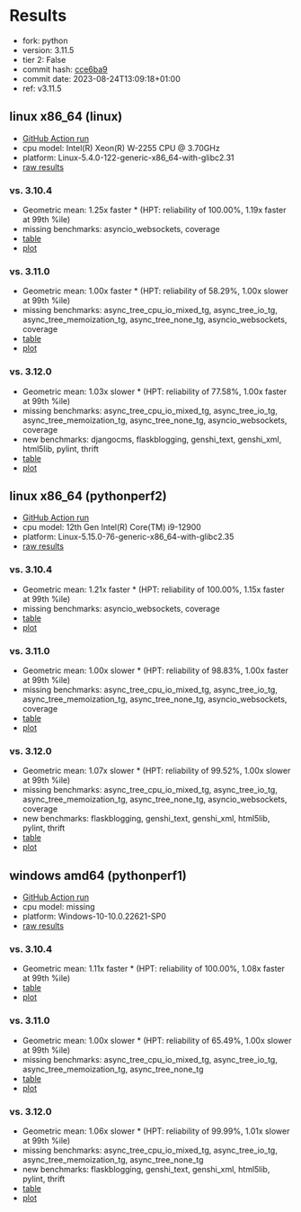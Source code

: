 # Results

- fork: python
- version: 3.11.5
- tier 2: False
- commit hash: [cce6ba9](https://github.com/python/cpython/commit/cce6ba9)
- commit date: 2023-08-24T13:09:18+01:00
- ref: v3.11.5

## linux x86_64 (linux)

- [GitHub Action run](https://github.com/faster-cpython/benchmarking/actions/runs/5976939404)
- cpu model: Intel(R) Xeon(R) W-2255 CPU @ 3.70GHz
- platform: Linux-5.4.0-122-generic-x86_64-with-glibc2.31
- [raw results](bm-20230824-linux-x86_64-python-v3.11.5-3.11.5-cce6ba9.json)

### vs. 3.10.4

- Geometric mean: 1.25x faster \* (HPT: reliability of 100.00%, 1.19x faster at 99th %ile)
- missing benchmarks: asyncio_websockets, coverage
- [table](bm-20230824-linux-x86_64-python-v3.11.5-3.11.5-cce6ba9-vs-3.10.4.md)
- [plot](bm-20230824-linux-x86_64-python-v3.11.5-3.11.5-cce6ba9-vs-3.10.4.png)

### vs. 3.11.0

- Geometric mean: 1.00x faster \* (HPT: reliability of 58.29%, 1.00x slower at 99th %ile)
- missing benchmarks: async_tree_cpu_io_mixed_tg, async_tree_io_tg, async_tree_memoization_tg, async_tree_none_tg, asyncio_websockets, coverage
- [table](bm-20230824-linux-x86_64-python-v3.11.5-3.11.5-cce6ba9-vs-3.11.0.md)
- [plot](bm-20230824-linux-x86_64-python-v3.11.5-3.11.5-cce6ba9-vs-3.11.0.png)

### vs. 3.12.0

- Geometric mean: 1.03x slower \* (HPT: reliability of 77.58%, 1.00x faster at 99th %ile)
- missing benchmarks: async_tree_cpu_io_mixed_tg, async_tree_io_tg, async_tree_memoization_tg, async_tree_none_tg, asyncio_websockets, coverage
- new benchmarks: djangocms, flaskblogging, genshi_text, genshi_xml, html5lib, pylint, thrift
- [table](bm-20230824-linux-x86_64-python-v3.11.5-3.11.5-cce6ba9-vs-3.12.0.md)
- [plot](bm-20230824-linux-x86_64-python-v3.11.5-3.11.5-cce6ba9-vs-3.12.0.png)

## linux x86_64 (pythonperf2)

- [GitHub Action run](https://github.com/faster-cpython/benchmarking/actions/runs/5976939404)
- cpu model: 12th Gen Intel(R) Core(TM) i9-12900
- platform: Linux-5.15.0-76-generic-x86_64-with-glibc2.35
- [raw results](bm-20230824-pythonperf2-x86_64-python-v3.11.5-3.11.5-cce6ba9.json)

### vs. 3.10.4

- Geometric mean: 1.21x faster \* (HPT: reliability of 100.00%, 1.15x faster at 99th %ile)
- missing benchmarks: asyncio_websockets, coverage
- [table](bm-20230824-pythonperf2-x86_64-python-v3.11.5-3.11.5-cce6ba9-vs-3.10.4.md)
- [plot](bm-20230824-pythonperf2-x86_64-python-v3.11.5-3.11.5-cce6ba9-vs-3.10.4.png)

### vs. 3.11.0

- Geometric mean: 1.00x slower \* (HPT: reliability of 98.83%, 1.00x faster at 99th %ile)
- missing benchmarks: async_tree_cpu_io_mixed_tg, async_tree_io_tg, async_tree_memoization_tg, async_tree_none_tg, asyncio_websockets, coverage
- [table](bm-20230824-pythonperf2-x86_64-python-v3.11.5-3.11.5-cce6ba9-vs-3.11.0.md)
- [plot](bm-20230824-pythonperf2-x86_64-python-v3.11.5-3.11.5-cce6ba9-vs-3.11.0.png)

### vs. 3.12.0

- Geometric mean: 1.07x slower \* (HPT: reliability of 99.52%, 1.00x slower at 99th %ile)
- missing benchmarks: async_tree_cpu_io_mixed_tg, async_tree_io_tg, async_tree_memoization_tg, async_tree_none_tg, asyncio_websockets, coverage
- new benchmarks: flaskblogging, genshi_text, genshi_xml, html5lib, pylint, thrift
- [table](bm-20230824-pythonperf2-x86_64-python-v3.11.5-3.11.5-cce6ba9-vs-3.12.0.md)
- [plot](bm-20230824-pythonperf2-x86_64-python-v3.11.5-3.11.5-cce6ba9-vs-3.12.0.png)

## windows amd64 (pythonperf1)

- [GitHub Action run](https://github.com/faster-cpython/benchmarking/actions/runs/5976939404)
- cpu model: missing
- platform: Windows-10-10.0.22621-SP0
- [raw results](bm-20230824-pythonperf1-amd64-python-v3.11.5-3.11.5-cce6ba9.json)

### vs. 3.10.4

- Geometric mean: 1.11x faster \* (HPT: reliability of 100.00%, 1.08x faster at 99th %ile)
- [table](bm-20230824-pythonperf1-amd64-python-v3.11.5-3.11.5-cce6ba9-vs-3.10.4.md)
- [plot](bm-20230824-pythonperf1-amd64-python-v3.11.5-3.11.5-cce6ba9-vs-3.10.4.png)

### vs. 3.11.0

- Geometric mean: 1.00x slower \* (HPT: reliability of 65.49%, 1.00x slower at 99th %ile)
- missing benchmarks: async_tree_cpu_io_mixed_tg, async_tree_io_tg, async_tree_memoization_tg, async_tree_none_tg
- [table](bm-20230824-pythonperf1-amd64-python-v3.11.5-3.11.5-cce6ba9-vs-3.11.0.md)
- [plot](bm-20230824-pythonperf1-amd64-python-v3.11.5-3.11.5-cce6ba9-vs-3.11.0.png)

### vs. 3.12.0

- Geometric mean: 1.06x slower \* (HPT: reliability of 99.99%, 1.01x slower at 99th %ile)
- missing benchmarks: async_tree_cpu_io_mixed_tg, async_tree_io_tg, async_tree_memoization_tg, async_tree_none_tg
- new benchmarks: flaskblogging, genshi_text, genshi_xml, html5lib, pylint, thrift
- [table](bm-20230824-pythonperf1-amd64-python-v3.11.5-3.11.5-cce6ba9-vs-3.12.0.md)
- [plot](bm-20230824-pythonperf1-amd64-python-v3.11.5-3.11.5-cce6ba9-vs-3.12.0.png)

